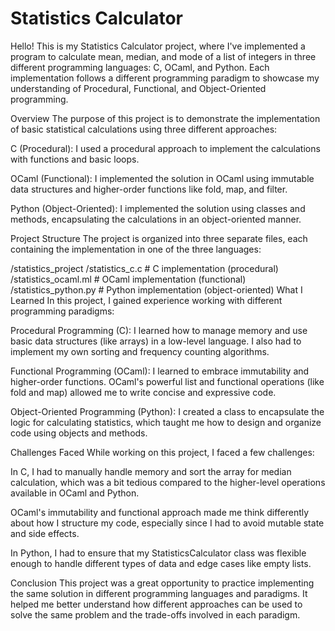 # Statistics Calculator
Hello! This is my Statistics Calculator project, where I've implemented a program to calculate mean, median, and mode of a list of integers in three different programming languages: C, OCaml, and Python. Each implementation follows a different programming paradigm to showcase my understanding of Procedural, Functional, and Object-Oriented programming.

Overview
The purpose of this project is to demonstrate the implementation of basic statistical calculations using three different approaches:

C (Procedural): I used a procedural approach to implement the calculations with functions and basic loops.

OCaml (Functional): I implemented the solution in OCaml using immutable data structures and higher-order functions like fold, map, and filter.

Python (Object-Oriented): I implemented the solution using classes and methods, encapsulating the calculations in an object-oriented manner.

Project Structure
The project is organized into three separate files, each containing the implementation in one of the three languages:

/statistics_project
    /statistics_c.c         # C implementation (procedural)
    /statistics_ocaml.ml    # OCaml implementation (functional)
    /statistics_python.py   # Python implementation (object-oriented)
What I Learned
In this project, I gained experience working with different programming paradigms:

Procedural Programming (C): I learned how to manage memory and use basic data structures (like arrays) in a low-level language. I also had to implement my own sorting and frequency counting algorithms.

Functional Programming (OCaml): I learned to embrace immutability and higher-order functions. OCaml's powerful list and functional operations (like fold and map) allowed me to write concise and expressive code.

Object-Oriented Programming (Python): I created a class to encapsulate the logic for calculating statistics, which taught me how to design and organize code using objects and methods.

Challenges Faced
While working on this project, I faced a few challenges:

In C, I had to manually handle memory and sort the array for median calculation, which was a bit tedious compared to the higher-level operations available in OCaml and Python.

OCaml's immutability and functional approach made me think differently about how I structure my code, especially since I had to avoid mutable state and side effects.

In Python, I had to ensure that my StatisticsCalculator class was flexible enough to handle different types of data and edge cases like empty lists.

Conclusion
This project was a great opportunity to practice implementing the same solution in different programming languages and paradigms. It helped me better understand how different approaches can be used to solve the same problem and the trade-offs involved in each paradigm.

